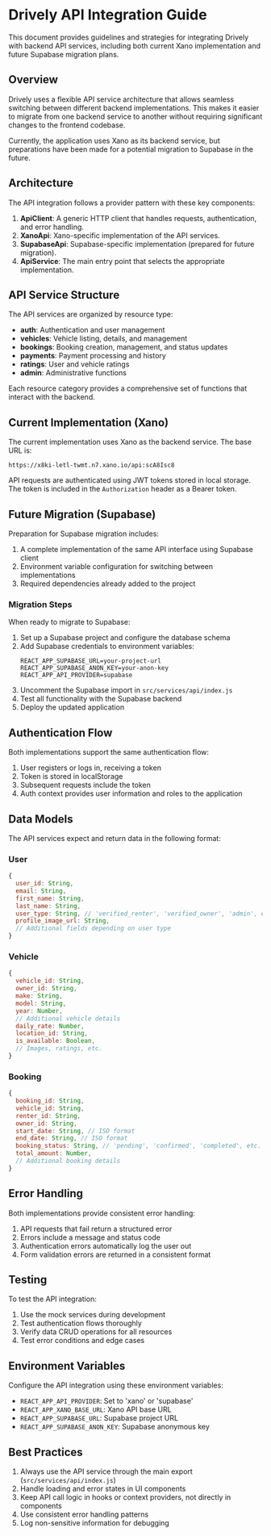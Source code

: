# Drively API Integration Guide

This document provides guidelines and strategies for integrating Drively with backend API services, including both current Xano implementation and future Supabase migration plans.

## Overview

Drively uses a flexible API service architecture that allows seamless switching between different backend implementations. This makes it easier to migrate from one backend service to another without requiring significant changes to the frontend codebase.

Currently, the application uses Xano as its backend service, but preparations have been made for a potential migration to Supabase in the future.

## Architecture

The API integration follows a provider pattern with these key components:

1. **ApiClient**: A generic HTTP client that handles requests, authentication, and error handling.
2. **XanoApi**: Xano-specific implementation of the API services.
3. **SupabaseApi**: Supabase-specific implementation (prepared for future migration).
4. **ApiService**: The main entry point that selects the appropriate implementation.

## API Service Structure

The API services are organized by resource type:

- **auth**: Authentication and user management
- **vehicles**: Vehicle listing, details, and management
- **bookings**: Booking creation, management, and status updates
- **payments**: Payment processing and history
- **ratings**: User and vehicle ratings
- **admin**: Administrative functions

Each resource category provides a comprehensive set of functions that interact with the backend.

## Current Implementation (Xano)

The current implementation uses Xano as the backend service. The base URL is:

```
https://x8ki-letl-twmt.n7.xano.io/api:scA8Isc8
```

API requests are authenticated using JWT tokens stored in local storage. The token is included in the `Authorization` header as a Bearer token.

## Future Migration (Supabase)

Preparation for Supabase migration includes:

1. A complete implementation of the same API interface using Supabase client
2. Environment variable configuration for switching between implementations
3. Required dependencies already added to the project

### Migration Steps

When ready to migrate to Supabase:

1. Set up a Supabase project and configure the database schema
2. Add Supabase credentials to environment variables:
   ```
   REACT_APP_SUPABASE_URL=your-project-url
   REACT_APP_SUPABASE_ANON_KEY=your-anon-key
   REACT_APP_API_PROVIDER=supabase
   ```
3. Uncomment the Supabase import in `src/services/api/index.js`
4. Test all functionality with the Supabase backend
5. Deploy the updated application

## Authentication Flow

Both implementations support the same authentication flow:

1. User registers or logs in, receiving a token
2. Token is stored in localStorage
3. Subsequent requests include the token
4. Auth context provides user information and roles to the application

## Data Models

The API services expect and return data in the following format:

### User

```javascript
{
  user_id: String,
  email: String,
  first_name: String,
  last_name: String,
  user_type: String, // 'verified_renter', 'verified_owner', 'admin', etc.
  profile_image_url: String,
  // Additional fields depending on user type
}
```

### Vehicle

```javascript
{
  vehicle_id: String,
  owner_id: String,
  make: String,
  model: String,
  year: Number,
  // Additional vehicle details
  daily_rate: Number,
  location_id: String,
  is_available: Boolean,
  // Images, ratings, etc.
}
```

### Booking

```javascript
{
  booking_id: String,
  vehicle_id: String,
  renter_id: String,
  owner_id: String,
  start_date: String, // ISO format
  end_date: String, // ISO format
  booking_status: String, // 'pending', 'confirmed', 'completed', etc.
  total_amount: Number,
  // Additional booking details
}
```

## Error Handling

Both implementations provide consistent error handling:

1. API requests that fail return a structured error
2. Errors include a message and status code
3. Authentication errors automatically log the user out
4. Form validation errors are returned in a consistent format

## Testing

To test the API integration:

1. Use the mock services during development
2. Test authentication flows thoroughly
3. Verify data CRUD operations for all resources
4. Test error conditions and edge cases

## Environment Variables

Configure the API integration using these environment variables:

- `REACT_APP_API_PROVIDER`: Set to 'xano' or 'supabase'
- `REACT_APP_XANO_BASE_URL`: Xano API base URL
- `REACT_APP_SUPABASE_URL`: Supabase project URL
- `REACT_APP_SUPABASE_ANON_KEY`: Supabase anonymous key

## Best Practices

1. Always use the API service through the main export (`src/services/api/index.js`)
2. Handle loading and error states in UI components
3. Keep API call logic in hooks or context providers, not directly in components
4. Use consistent error handling patterns
5. Log non-sensitive information for debugging